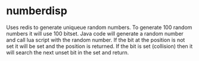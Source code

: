 # numberdisp

Uses redis to generate uniqueue random numbers. To generate 100 random numbers it will use 100 bitset. 
Java code will generate a random number and call lua script with the random number. 
If the bit at the position is not set it will be set and the position is returned. 
If the bit is set (collision) then it will search the next unset bit in the set and return.

